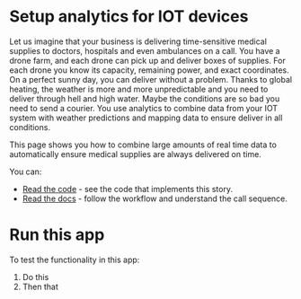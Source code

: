 
# Setup analytics for IOT devices

Let us imagine that your business is delivering time-sensitive medical supplies
to doctors, hospitals and even ambulances on a call. You have a drone farm, and 
each drone can pick up and deliver boxes of supplies. For each drone you know its 
capacity, remaining power, and exact coordinates. On a perfect sunny day, you can 
deliver without a problem. Thanks to global heating, the weather is more and more 
unpredictable and you need to deliver through hell and high water. Maybe the 
conditions are so bad you need to send a courier.  You use analytics
to combine data from your IOT system with weather predictions and mapping data to 
ensure deliver in all conditions. 

This page shows you how to combine large amounts of real time data to automatically 
ensure medical supplies are always delivered on time.   

You can:
*  [Read the code](./link-to-file.sql) - see the code that implements this story.
*  [Read the docs](https://docs.timescale.com/tutorials/latest/) - follow the workflow and understand the call sequence.

#  Run this app

To test the functionality in this app:

1. Do this
1. Then that

